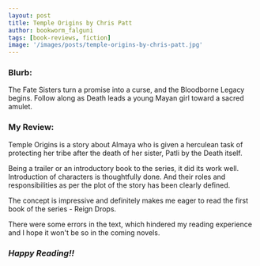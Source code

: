 ```yaml
---
layout: post
title: Temple Origins by Chris Patt
author: bookworm_falguni
tags: [book-reviews, fiction]
image: '/images/posts/temple-origins-by-chris-patt.jpg'
---
```

### **Blurb:**
The Fate Sisters turn a promise into a curse, and the Bloodborne Legacy begins. Follow along as Death leads a young Mayan girl toward a sacred amulet.

### **My Review:**
Temple Origins is a story about Almaya who is given a herculean task of protecting her tribe after the death of her sister, Patli by the Death itself.

Being a trailer or an introductory book to the series, it did its work well. Introduction of characters is thoughtfully done. And their roles and responsibilities as per the plot of the story has been clearly defined. 

The concept is impressive and definitely makes me eager to read the first book of the series - Reign Drops.

There were some errors in the text, which hindered my reading experience and I hope it won't be so in the coming novels.

### ***Happy Reading!!***
